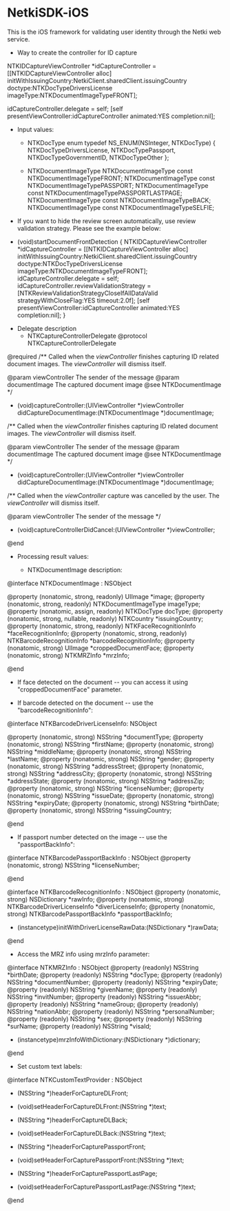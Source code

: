 NetkiSDK-iOS
============

This is the iOS framework for validating user identity through the Netki web service.

* Way to create the controller for ID capture

NTKIDCaptureViewController *idCaptureController = [[NTKIDCaptureViewController alloc] initWithIssuingCountry:NetkiClient.sharedClient.issuingCountry doctype:NTKDocTypeDriversLicense imageType:NTKDocumentImageTypeFRONT];

idCaptureController.delegate = self;
[self presentViewController:idCaptureController animated:YES completion:nil];

* Input values:

    * NTKDocType enum
typedef NS_ENUM(NSInteger, NTKDocType) {
    NTKDocTypeDriversLicense,
    NTKDocTypePassport,
    NTKDocTypeGovernmentID,
    NTKDocTypeOther
};

    * NTKDocumentImageType
NTKDocumentImageType const NTKDocumentImageTypeFRONT;
NTKDocumentImageType const NTKDocumentImageTypePASSPORT;
NTKDocumentImageType const NTKDocumentImageTypePASSPORTLASTPAGE;
NTKDocumentImageType const NTKDocumentImageTypeBACK;
NTKDocumentImageType const NTKDocumentImageTypeSELFIE;

* If you want to hide the review screen automatically, use review validation strategy. Please see the example below:
- (void)startDocumentFrontDetection {
    NTKIDCaptureViewController *idCaptureController = [[NTKIDCaptureViewController alloc] initWithIssuingCountry:NetkiClient.sharedClient.issuingCountry doctype:NTKDocTypeDriversLicense imageType:NTKDocumentImageTypeFRONT];
    idCaptureController.delegate = self;
    idCaptureController.reviewValidationStrategy = [NTKReviewValidationStrategyCloseIfAllDataValid strategyWithCloseFlag:YES timeout:2.0f];
    [self presentViewController:idCaptureController animated:YES completion:nil];
}

* Delegate description
   * NTKCaptureControllerDelegate
@protocol NTKCaptureControllerDelegate <NSObject>

@required
/**
Called when the *viewController* finishes capturing ID related document images. The *viewController* will dismiss itself.

@param viewController The sender of the message
@param documentImage The captured document image
@see NTKDocumentImage
*/
- (void)captureController:(UIViewController *)viewController didCaptureDocumentImage:(NTKDocumentImage *)documentImage;

/**
Called when the *viewController* finishes capturing ID related document images. The *viewController* will dismiss itself.

@param viewController The sender of the message
@param documentImage The captured document image
@see NTKDocumentImage
*/
- (void)captureController:(UIViewController *)viewController didCaptureDocumentImage:(NTKDocumentImage *)documentImage;


/**
Called when the *viewController* capture was cancelled by the user. The *viewController* will dismiss itself.

@param viewController The sender of the message
*/
- (void)captureControllerDidCancel:(UIViewController *)viewController;

@end

* Processing result values:
    
    * NTKDocumentImage description:

@interface NTKDocumentImage : NSObject

@property (nonatomic, strong, readonly) UIImage *image;
@property (nonatomic, strong, readonly) NTKDocumentImageType imageType;
@property (nonatomic, assign, readonly) NTKDocType docType;
@property (nonatomic, strong, nullable, readonly) NTKCountry *issuingCountry;
@property (nonatomic, strong, readonly) NTKFaceRecognitionInfo *faceRecognitionInfo;
@property (nonatomic, strong, readonly) NTKBarcodeRecognitionInfo *barcodeRecognitionInfo;
@property (nonatomic, strong) UIImage *croppedDocumentFace;
@property (nonatomic, strong) NTKMRZInfo *mrzInfo;

@end

* If face detected on the document -- you can access it using "croppedDocumentFace" parameter.

* If barcode detected on the document -- use the "barcodeRecognitionInfo":

@interface NTKBarcodeDriverLicenseInfo: NSObject

@property (nonatomic, strong) NSString *documentType;
@property (nonatomic, strong) NSString *firstName;
@property (nonatomic, strong) NSString *middleName;
@property (nonatomic, strong) NSString *lastName;
@property (nonatomic, strong) NSString *gender;
@property (nonatomic, strong) NSString *addressStreet;
@property (nonatomic, strong) NSString *addressCity;
@property (nonatomic, strong) NSString *addressState;
@property (nonatomic, strong) NSString *addressZip;
@property (nonatomic, strong) NSString *licenseNumber;
@property (nonatomic, strong) NSString *issueDate;
@property (nonatomic, strong) NSString *expiryDate;
@property (nonatomic, strong) NSString *birthDate;
@property (nonatomic, strong) NSString *issuingCountry;

@end

* If passport number detected on the image -- use the "passportBackInfo":

@interface NTKBarcodePassportBackInfo : NSObject
@property (nonatomic, strong) NSString *licenseNumber;

@end


@interface NTKBarcodeRecognitionInfo : NSObject
@property (nonatomic, strong) NSDictionary *rawInfo;
@property (nonatomic, strong) NTKBarcodeDriverLicenseInfo *diverLicenseInfo;
@property (nonatomic, strong) NTKBarcodePassportBackInfo *passportBackInfo;

- (instancetype)initWithDriverLicenseRawData:(NSDictionary *)rawData;

@end

* Access the MRZ info using mrzInfo parameter:

@interface NTKMRZInfo : NSObject
@property (readonly) NSString *birthDate;
@property (readonly) NSString *docType;
@property (readonly) NSString *documentNumber;
@property (readonly) NSString *expiryDate;
@property (readonly) NSString *givenName;
@property (readonly) NSString *invitNumber;
@property (readonly) NSString *issuerAbbr;
@property (readonly) NSString *nameGroup;
@property (readonly) NSString *nationAbbr;
@property (readonly) NSString *personalNumber;
@property (readonly) NSString *sex;
@property (readonly) NSString *surName;
@property (readonly) NSString *visaId;

+ (instancetype)mrzInfoWithDictionary:(NSDictionary *)dictionary;

@end

* Set custom text labels:

@interface NTKCustomTextProvider : NSObject

+ (NSString *)headerForCaptureDLFront;
+ (void)setHeaderForCaptureDLFront:(NSString *)text;

+ (NSString *)headerForCaptureDLBack;
+ (void)setHeaderForCaptureDLBack:(NSString *)text;

+ (NSString *)headerForCapturePassportFront;
+ (void)setHeaderForCapturePassportFront:(NSString *)text;

+ (NSString *)headerForCapturePassportLastPage;
+ (void)setHeaderForCapturePassportLastPage:(NSString *)text;

@end

